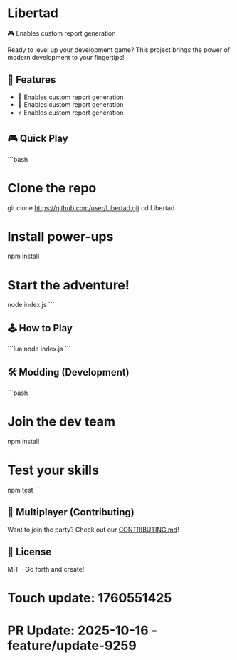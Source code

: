 # Libertad

🎮 Enables custom report generation

Ready to level up your development game? This project brings the power of modern development to your fingertips!

## 🎯 Features

- 🚀 Enables custom report generation
- 🎨 Enables custom report generation
- ⚡ Enables custom report generation

## 🎮 Quick Play

\`\`\`bash
# Clone the repo
git clone https://github.com/user/Libertad.git
cd Libertad

# Install power-ups
npm install

# Start the adventure!
node index.js
\`\`\`

## 🕹️ How to Play

\`\`\`lua
node index.js
\`\`\`

## 🛠️ Modding (Development)

\`\`\`bash
# Join the dev team
npm install

# Test your skills
npm test
\`\`\`

## 👥 Multiplayer (Contributing)

Want to join the party? Check out our [CONTRIBUTING.md](CONTRIBUTING.md)!

## 📜 License

MIT - Go forth and create!

# Touch update: 1760551425

# PR Update: 2025-10-16 - feature/update-9259
